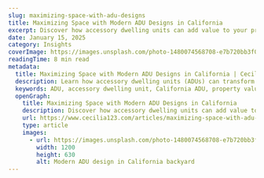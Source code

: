 ```yaml
---
slug: maximizing-space-with-adu-designs
title: Maximizing Space with Modern ADU Designs in California
excerpt: Discover how accessory dwelling units can add value to your property while providing flexible living spaces.
date: January 15, 2025
category: Insights
coverImage: https://images.unsplash.com/photo-1480074568708-e7b720bb3f09
readingTime: 8 min read
metadata:
  title: Maximizing Space with Modern ADU Designs in California | Cecilia Home
  description: Learn how accessory dwelling units (ADUs) can transform your California property, adding value and creating versatile living spaces.
  keywords: ADU, accessory dwelling unit, California ADU, property value, additional living space, backyard homes, granny flats, ADU regulations
  openGraph:
    title: Maximizing Space with Modern ADU Designs in California
    description: Discover how accessory dwelling units can add value to your property while providing flexible living spaces.
    url: https://www.cecilia123.com/articles/maximizing-space-with-adu-designs
    type: article
    images:
      - url: https://images.unsplash.com/photo-1480074568708-e7b720bb3f09
        width: 1200
        height: 630
        alt: Modern ADU design in California backyard
---
```


<!-- 文章内容将在未来填充 -->
